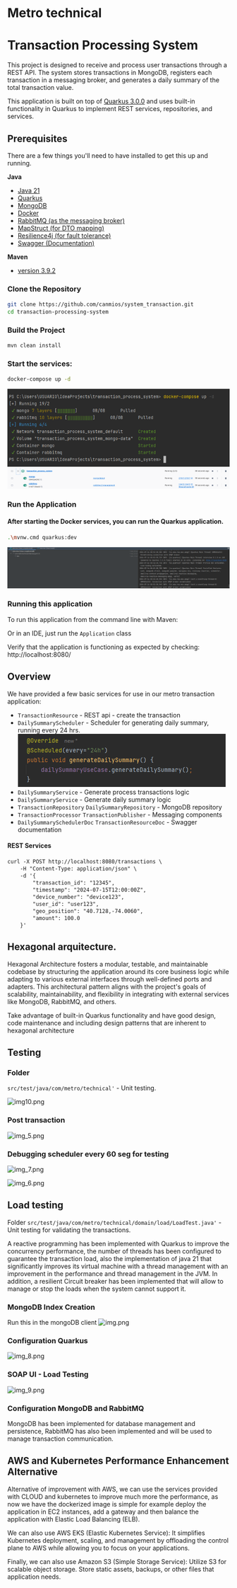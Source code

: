 Metro technical
====================
# Transaction Processing System

This project is designed to receive and process user transactions through a REST API. The system stores transactions in MongoDB, registers each transaction in a messaging broker, and generates a daily summary of the total transaction value. 

This application is built on top of [Quarkus 3.0.0](https://quarkus.io/) and uses built-in functionality in Quarkus to implement REST services, repositories, and services.



Prerequisites
-----------------

There are a few things you'll need to have installed to get this up and running.

**Java**

- [Java 21](https://aws.amazon.com/corretto/)
- [Quarkus](https://quarkus.io//)
- [MongoDB](https://quarkus.io/guides/mongodb-panache)
- [Docker](https://www.docker.com/)
- [RabbitMQ (as the messaging broker)](https://www.rabbitmq.com/)
- [MapStruct (for DTO mapping)](https://mapstruct.org/)
- [Resilience4j (for fault tolerance)](https://resilience4j.readme.io/docs/getting-started)
- [Swagger (Documentation)](https://swagger.io/)


**Maven**

- [version 3.9.2](https://maven.apache.org/download.cgi)

### Clone the Repository
```sh
git clone https://github.com/canmios/system_transaction.git
cd transaction-processing-system
```

### Build the Project
```sh
mvn clean install
```

### Start the services:

```sh
docker-compose up -d
```

![img.png](files/img.png)
![img_1.png](files/img_1.png)

### Run the Application 
#### After starting the Docker services, you can run the Quarkus application.

```sh
.\mvnw.cmd quarkus:dev
```
![img_2.png](files/img_2.png)

### Running this application ###

To run this application from the command line with Maven:

Or in an IDE, just run the `Application` class

Verify that the application is functioning as expected by checking: http://localhost:8080/

Overview
-----------

We have provided a few basic services for use in our metro transaction application: 
- `TransactionResource`  - REST api - create the transaction
- `DailySummaryScheduler` - Scheduler for generating daily summary, running every 24 hrs.
   ![img_4.png](files/img_4.png)
- `DailySummaryService` - Generate process transactions logic
- `DailySummaryService` - Generate daily summary logic 
- `TransactionRepository` `DailySummaryRepository` - MongoDB repository
- `TransactionProcessor` `TransactionPublisher` - Messaging components
- `DailySummarySchedulerDoc` `TransactionResourceDoc` - Swagger documentation

#### REST Services ####
```
curl -X POST http://localhost:8080/transactions \
    -H "Content-Type: application/json" \
    -d '{
        "transaction_id": "12345",
        "timestamp": "2024-07-15T12:00:00Z",
        "device_number": "device123",
        "user_id": "user123",
        "geo_position": "40.7128,-74.0060",
        "amount": 100.0
    }'
```

Hexagonal arquitecture.
-----------
Hexagonal Architecture fosters a modular, testable, and maintainable codebase by structuring the application around its core business logic while adapting to various external interfaces through well-defined ports and adapters. This architectural pattern aligns with the project's goals of scalability, maintainability, and flexibility in integrating with external services like MongoDB, RabbitMQ, and others.

Take advantage of built-in Quarkus functionality and have good design, code maintenance and including design patterns that are inherent to hexagonal architecture 

Testing
-----------
### Folder
```src/test/java/com/metro/technical'``` - Unit testing.

![img10.png](files/img10.png)

### Post transaction

![img_5.png](files/img_5.png)

### Debugging scheduler every 60 seg for testing

![img_7.png](files/img_7.png)

![img_6.png](files/img_6.png)

## Load testing 

Folder 
```src/test/java/com/metro/technical/domain/load/LoadTest.java'``` - Unit testing for validating the transactions.

A reactive programming has been implemented with Quarkus to improve the concurrency performance, the number of threads 
has been configured to guarantee the transaction load, also the implementation of java 21 that significantly improves 
its virtual machine with a thread management with an improvement in the performance and thread management in the JVM. In addition, a resilient Circuit breaker has been implemented that will allow to manage or stop the loads when the system cannot support it.

### MongoDB Index Creation 
Run this in the mongoDB client
![img.png](files/img11.png)

### Configuration Quarkus

![img_8.png](files/img_8.png)

### SOAP UI - Load Testing 

![img_9.png](files/img_9.png)

### Configuration MongoDB and RabbitMQ

MongoDB has been implemented for database management and persistence, RabbitMQ has also been implemented and will be used to manage transaction communication. 

## AWS and Kubernetes Performance Enhancement Alternative

Alternative of improvement with AWS, we can use the services provided with CLOUD and kubernetes to improve much more the performance, as now we have the dockerized image is simple for example deploy the application in EC2 instances, add a gateway and then balance the application with Elastic Load Balancing (ELB).

We can also use AWS EKS (Elastic Kubernetes Service): It simplifies Kubernetes deployment, scaling, and management by offloading the control plane to AWS while allowing you to focus on your applications.

Finally, we can also use Amazon S3 (Simple Storage Service): Utilize S3 for scalable object storage. Store static assets, backups, or other files that application needs.




